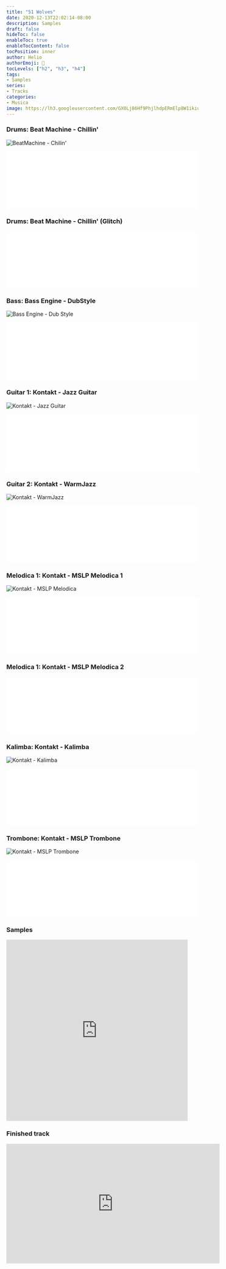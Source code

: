 ```yaml
---
title: "51 Wolves"
date: 2020-12-13T22:02:14-08:00
description: Samples
draft: false
hideToc: false
enableToc: true
enableTocContent: false
tocPosition: inner
author: Helio
authorEmoji: 📡
tocLevels: ["h2", "h3", "h4"]
tags:
- Samples
series:
- Tracks
categories:
- Musica
image: https://lh3.googleusercontent.com/GX0Lj86Hf9PhjlhdpERmElp8W1ikiufXLDdstsi_2dt_uhG1W_zHj6VF37M2kyvYjJ60xVd-IY-p_LkRbSAbSvm4aiU5nWlwMGInZ6XtikXePKlkUze1weEgDoBT03f8TGvBVV2SEi3TJMlyuTB3cx7Gj4dcZtlVfaFhiXeqCDruY_G8BM8NTZHGu4iRQQpIZaqjArA5YtslRV9Bt_Kc7uLqyj6VXHBdlNvIsTAd1tIoyS5sMxHLWVjr3jB9wue8xylsS5QbPoAV8WXU3hekyb7T_LeRj7cbNbbkvyrl94mn-DURSLRHYawc5ZJXzpqTYHRhdHUcZaYdGoS2dEHobb0djYQLkSGbmjR9vUiJ7VxRQknSHk78eCjZo61AQeZRtQmISGhvOGFihpFHXplEQBDIpxslKs2SzqY2Xrn4a4SejDg_SA3dVwvj_D6-FXvOWhkQg1YqGKkmb0KFDTXA-r7YZNXrEtluu35uSN9iAl_OFHYFCEDK7riX9w3pQoLkOuH3dWtoIO257gpHRqKthaulJKaAtRyXq1L_zMEbknkFr3puuB01mxqAN7HXf4rF80bKLXR2cL8qAi9pF1p_3VQYa0vqYtv6eQ2YUdrxawNFHPWY6HYNAm8ANIzFykE8Jwa5xIxhpoGdk660x69n-4U5GZA7d3rOnAboqkUV-x_wiJEa7MvsFAaBxoeBdQ=w551-h533-no?authuser=3
---
```



### Drums: Beat Machine - Chillin'

![BeatMachine - Chilin'](https://lh3.googleusercontent.com/AfrDbQLgLQ_u93mU-5blzBep53BFBFJgIbHkBksD6hk-an_PPZ-KeQvm8584cDKr6fKxjFZr7VQVC63SuZ6UeRqSe_PgOw0xGrc60Y_IP_Cmj9U6-8qtnfecgQ1kuJT6bsJrDp_KBgK4PG65PcNL4nOpit2A3X8UMAlIVbfGebBYw0ZBr_2Om-4aUjuxdgxVWT2g9-dh0151jl_717OtWwcJ6AMOsqqkvh5worxHisvjq1_vFQgWYwf9ipaOOaZa_WK8h1m_jxtZywSP5V8Al1ZngjdxAH4vNF8TuIDrLG3f3bSlfRZTFbYKsLaThNpgzRHta_cv2jl2cmTMwU2JoZYrRiAQVe9UApYLR89qFj55G7U0_xb-mDSK7QZEHXVz5Ns9fOaDgDKh0-CIAUhC_AKmp23KNG9c2je_HVfkG16-klN_IyY5DyHMulQ_WzYkCnwk3VCnlVPQw8xoHZRKFM47q--RoL3ERhpRsjDYPnbgT4wQnFq6SaiBE8azcIrsr0-REleQSrX75cm9siXYzz4V0gBxG_-w2Pb5wB1GyoODcHUbixRQ59PuM3Q9bAgpiDfqvQDq9gksl9FPuhN3ae0p1af2m6dTgmugclAXx6Z0Lk2BqqXGZ281zhS9Xln0eC95o2RrNgvAQL5kXCBBI_LaK7Ce4bF2QlN_aV44rnuLF40rsE871O-sDhzjnA=w662-h298-no?authuser=3)

<iframe src="//yourlisten.com/embed/html5?17806920" frameborder="0"
                            style='width:100%;'></iframe>

### Drums: Beat Machine - Chillin' (Glitch)

<iframe
                            src="//yourlisten.com/embed/html5?17806931" frameborder="0"
                            style='width:100%;'></iframe>

### Bass: Bass Engine - DubStyle

![Bass Engine - Dub Style](https://lh3.googleusercontent.com/_pfbXLX1N8xskQfN9z7XLjN3Wj2ikKsIo5UuQ6VAKFaJkjSAuyME6uESg_vFz4VlCVvYi6-d8THckoJdsJ4UVvF8H5fBO50tSatAOmvWrd3ANw5yEBWEf8_8ZC2TFfXre_miDcdZuohx5sJF3Yef63W0Pbo_8glAl1cFYV-DUUNFl1HyZHiKlA1s292hSWOoT7bqxxeQQItCNRlD-1MfGFXI6FIF1Lu9WnZwqK74zbqN5Hc1QcVpzFR0Fkk68ObzoMx-uzrtIVJ-7uWNcNTnaIn34FO-wjpgCxjfaf8mgRQ8hNjmLRA5hIXKoE-qkFoBJKKg4V56NGpOV4p9MqNRRrRniFVyaehi9P0wAL3jSZHSmSD4Dy_sNBhOlr2Oc81Z26zMsQsnb7ZerfXl0rsg-rjKGP2xiBya3hSj1-NgvgpHnPFdl-nLRFW0flQoT6QqgpZWbHUBwPirLsfHyvFtuiJKxMdgVBN0fnT9JiDsu9oxdXezZU5JDTX7rsF8UhcqnxoVFsqZpyefH0vO0eC0wQJQ0ZkJFAQV2MQ9_V3OAFck6FYqEyl0k-t1aCMV1AxLjS8PI0lELVCKg9DpjuucR8nw6EHAANxF9nschxCV9TSTuq1rrIxqEvkcGTKxD62LUpI-OF83tH2lukNPKi94JQVRAcjgDIcDlcZjyp4lCLMEwL1R3Ay92BDzQ7BSgg=w704-h502-no?authuser=3)

<iframe
                            src="//yourlisten.com/embed/html5?17806932" frameborder="0"
                            style='width:100%;'></iframe>

### Guitar 1: Kontakt - Jazz Guitar

![Kontakt - Jazz Guitar](https://lh3.googleusercontent.com/JuRQaflbMNT6WcQ6Ocv1z92vKR9V6HVqsjiPxpO0xlrff2pXreSjf-EGsaDqSIk1kDf42KhX9S_7IayOBkCf3zVQGmzU_KQ6V7htKYwIy0IMrDV2OgQ7jIilgyZ2nZYnFgSgnrRbaSUNYyPZjkiIt_gFpPWddh-GI3iEE-21b8eHCMKEmRnk-zik0ehNgkvuKcJvBiAno-q-8Z17-s7WfYh0rmLKFydaltMBcVUkb9wk-I3rrxvbDCtjP_in4DOrmQtlZTVwUcj_34RePVMLaHlV1UoymTx_rDDgc7aW5oMJ90Ssnlv2a3yEyr1bEbYf0o8hJSeBFbiMqBUOIsGxT9ctOLjpmu3uMqExmncQJKgoQqqMUkiIxi71zm1CFF5ArJeRBlnXAlg5hCdLbwWbDkVNC_8LHrn6Dsrr0CXui5w70u_W1FZAoXA0ASXW_5BO8ayjyjj_OpF4ZDlWWKdIjLwbkj7y00hmgDrukHuT5YT2VEwH7BOKiL1m_8Tf3Cr6rlcC9_OKLRbEyIp-CEnbLCNRxjzgvVcnus0VQylrM1y8enI1K3mLOzSiwLclBzLkhDd4cK38mTBGEnYqneC1H8EzrASuPbnVgmymAAn68tjZmSkqXReIkosqavJKmetyy7UjJadhpnYBueTeEdTkFgcPdHEsLUaVj9lqORdYvwofqrZjpMtx-BuYdHpAgg=w653-h313-no?authuser=3)

<iframe
                            src="//yourlisten.com/embed/html5?17806933" frameborder="0"
                            style='width:100%;'></iframe>

### Guitar 2: Kontakt - WarmJazz

![Kontakt - WarmJazz](https://lh3.googleusercontent.com/Ip02ULL88WYFYhtmWKoecZsiIdbnK7guTbYfhuGKQB31K5QDgoQCxxCF91rXAN5a6pPx4IwI44ZvMjr9heh1hMHHYvzv3W1gtV92NUjB8OSMD6NVy8mmW0CUKDp9gvxOqGR4RNzGX52dLGJbjr4B0y_1jJuz7D7LGvr03OdzgmJOlPlnTiCwRxxPnhjniWI8tUr8OSKlGeUxoTEoYXaOdsvefjKzpKWBrtJzieTpv3-WDmb-ZWRZBqE00BEpWJ_eZeGZ8lZwCYnuz0S-hdp2GIrjvvkpPPlT-B-fVTmNH-cEUFmiExXIvthi29e52yOLJZWyrPTfykNJ5f9TRBql7aogrdTIhiFWbZcaBUlRk0KmCOd3TY1n6aSxakMFsl-2q7OmILaJ0KZBe6gNIaUBRN6rA1MtDIuhCcsfozMtSTReuznl9Xj8HZOYre_mIhE0puCLAW7dwtK_rzNT3Pi-JM8oIUyGdzacg_EP9XaNW5VSuIKoKaOC-EJBs9gQIod0DJTN7dzQGnyw4h7SwGsa4RQyNvXM5wiiA2iUvCyCvXfre4GB0wftJ1jK2gOUH4O3cQJGcd3LQ81-r16Qlytw-Fy-7X5ku2egZ9pdL5YXF1_8rkXZutYGhIIhC9UhOB796XKH84gpRkcH8r-nL04ac9PhUVwenzbk4zUih_-7-XYpXgwxuxHj0B7eCXOzJw=w654-h297-no?authuser=3)

<iframe
                            src="//yourlisten.com/embed/html5?17806934" frameborder="0"
                            style='width:100%;'></iframe>

### Melodica 1: Kontakt - MSLP Melodica 1

![Kontakt - MSLP Melodica](https://lh3.googleusercontent.com/s6P2wumCRu8PFadTwb-6APb96qGhuPQe91uXHQThkgI8KLunkfWv3EZdx3TZjs7lUrW-cHjVFjVXOHZxnaJkhv4Fqzpi4-RnWRK56IxeqZ9YsM8on7scyf14zpyiHL6J0PJuTr8a2JonUgtmUKhst7SdKqYKGQ-B1STLoPSZ6GdjmPEtT6cQDp1B3V_2AVhgNRTg9lH8F92o3svwvBVhr36bcEQsLpcKh2JKEivA1_vn08dQLvwvU206xY8iW12kTyArTQ4dFhqm5qlzYIMHlJFb4udV20W5-T3p6RibQXSd0ymb6z5aEhd0qe9a2vFMBaCMt65Czmt1QE0F2Q1DvLWMi9O4FpxS4yDmZJsLnu-IMybKIAwBBmXV_20IHVpZG8bTFiX-nggLlfqWOJLv-J2zLZ1o0d4NkRVmYT_8arDswp7qolN2mJrl6_JQTIsK0ptJFDzr9_4zs-h9AFAWF02bWrGnR3wUSqd6k5suT_XpnUT8GQlKTrqGEZc82cgrFIOoTRvgZuw85dXJfL5M6-eyy1-QfnAmJAD0RdjZRs1X76A3-RGMzYuEMgThbukytm8aJ8BKqZUeNeQcb8qOsyuIfjXAdoc9g_63BdfNulK-3hgcJCWj3VnajzQ0__mNqeHrQ_of1p8_Xto_nSYn5Ib7eEljUCN7qdlsdHJjdO14LbjpYy7bPsLgwR_0wQ=w654-h316-no?authuser=3)

<iframe
                            src="//yourlisten.com/embed/html5?17806936" frameborder="0"
                            style='width:100%;'></iframe>
                            
### Melodica 1: Kontakt - MSLP Melodica 2

<iframe
                            src="//yourlisten.com/embed/html5?17806937" frameborder="0"
                            style='width:100%;'></iframe>

### Kalimba: Kontakt - Kalimba

![Kontakt - Kalimba](https://lh3.googleusercontent.com/R1TWOrFa_eIWE0WETSUJVvFCdlyCwTuCjC2BhZ-_rNY1KQ2Tuzz5yLdgbQss2CsV8mRMpPBfUHAXzPjJxo47sJj8vQFVT0p5DzHKNElYvlXgby5dducTrISuCCuS3nROf4pi2L5QCsdOe86R2C1v6d-30OYmcgLRAzyaBihBZT_gCu6OlAlyXw2nEfNlGOHemSz8H1dlY60NkIW1pEdZQwHbPWF7PzGiLzfk0zrKpFaFGEatGDbQcFpr4Ig6tmpnwW5QNagVyoUsYwrJAdsbVKJ8dygq1nygioW9IWgYT74WlaUpu06ihlgCDJ2FEYZJd_jkdGz_QodvRSaGDoKDEhjYUeoRulzKCy_3IcljDxbDd9Bmvd-VL3l3ULkjAT3WOzoVzvQRo4lnxbUJNhb2K3oZf3XOsEXXcB0C969b00lzQvZFvGSUqlYzC1ZovEfIYcvhNYFb7BCR9Vw6yagl31jle3JMtGDUh_c9g77Sz7ROUUAPlwhb6K6ewOHXCOanzVdaV6lCvgfcdOw1dLfNMrnTFQEiqX-K4ZqQHoZu_HCQ_M-p8F_RvnlEQs5R6bjZLtyaabKXVwUR4KTiH0P-7CkVV6tIB3klCM3wQpnHJBkv67mHJSwhhhnAjPVg8f_w81rMPEmHQaiCeAJwbtH_bPlO8AVNafFVD4O0EM4cj1yxnJ0ESUlbPJ4-XU6Vyg=w648-h318-no?authuser=3)

<iframe
                            src="//yourlisten.com/embed/html5?17806938" frameborder="0"
                            style='width:100%;'></iframe>

### Trombone: Kontakt - MSLP Trombone

![Kontakt - MSLP Trombone](https://lh3.googleusercontent.com/Eu-C4V9sD27e9IfWf_xFXnvaroyH83GihSwXvuaGqrWFpKMZV3--hN-ugVGO_goaa6PXlhD04E1SIkNrzAxVT20E3XQ7Q312C3KGMZ2drc2wadOqa866p9V95MNtXBc1adUD-3YET_itlGkWr9ISSNazn7Ek-Qb_OToYP09uaeCx9JwZbsyGdjyW2hu3vSe7zIwuzc5_IdQVThuRo_Wa4Ep2b95hWQu53dA_VEf17HPEDNUCwOQxHE6qNDD4XmwSHjl2ZTRLBjP-nAowXlAlCjMeOk_1nhgN0hnq-3sI0csDQWuNdY7mFnBbT3f7XJBHao8pNunHtiQV3W3t6Z_IUhHecl_U-mjSDhlAwBseyKG45esR9BaMVNjeI5ZKWi3zu35LcTWIJ06JapNGaRzwGTsh8Wl5T4bzoU0_hWv2TmWIrF_7tzV_TSDd3gB2iFKBGMXqoWHrGupU0Rs9lFfEvfv2u7baCppmsf-0f-sErbsKLUpxrA3vUaBZ359wGtbQ3Ogwa0E_tvD7w3HhJd8EQxEASul9aX-7n0O7sH3SQtU_3gXMxyqRKB3vcCABQLU8OllZC4fkQyWHfk-4uqCsxHLtvdayYfviG_em0wOy5YiQtZkoDjlnfSIBJtXQnKqKw4YL_VrWo6LLixnsPDCs6bgBhpPhRttx58C3aGYD8T6J5ozMZ9ATojhAPukDJw=w653-h318-no?authuser=3)

<iframe
                            src="//yourlisten.com/embed/html5?17806939" frameborder="0"
                            style='width:100%;'></iframe>

### Samples

<iframe src="https://www.facebook.com/plugins/video.php?height=476&href=https%3A%2F%2Fwww.facebook.com%2Fnywolforg%2Fvideos%2F10155854357782635%2F&show_text=false&width=476" width="476" height="476" style="border:none;overflow:hidden" scrolling="no" frameborder="0" allowfullscreen="true" allow="autoplay; clipboard-write; encrypted-media; picture-in-picture; web-share" allowFullScreen="true"></iframe>

### Finished track

<iframe src="https://www.facebook.com/plugins/video.php?height=314&href=https%3A%2F%2Fwww.facebook.com%2Fhelio.irie%2Fvideos%2F1892357107480022%2F&show_text=false&width=560" width="560" height="314" style="border:none;overflow:hidden" scrolling="no" frameborder="0" allowfullscreen="true" allow="autoplay; clipboard-write; encrypted-media; picture-in-picture; web-share" allowFullScreen="true"></iframe>

